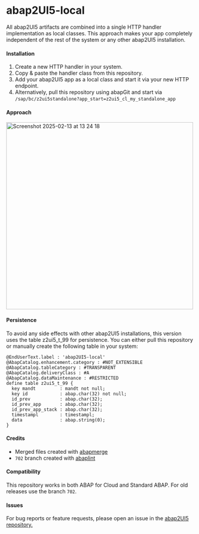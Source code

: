 # abap2UI5-local
All abap2UI5 artifacts are combined into a single HTTP handler implementation as local classes. This approach makes your app completely independent of the rest of the system or any other abap2UI5 installation.

#### Installation

1. Create a new HTTP handler in your system.
2. Copy & paste the handler class from this repository.
3. Add your abap2UI5 app as a local class and start it via your new HTTP endpoint.
4. Alternatively, pull this repository using abapGit and start via `/sap/bc/z2ui5standalone?app_start=z2ui5_cl_my_standalone_app`


#### Approach
<img width="500" alt="Screenshot 2025-02-13 at 13 24 18" src="https://github.com/user-attachments/assets/5fcc56a8-8e2c-41b2-84b3-e50242ff648c" />

#### Persistence
To avoid any side effects with other abap2UI5 installations, this version uses the table z2ui5_t_99 for persistence. You can either pull this repository or manually create the following table in your system:
```cds
@EndUserText.label : 'abap2UI5-local'
@AbapCatalog.enhancement.category : #NOT_EXTENSIBLE
@AbapCatalog.tableCategory : #TRANSPARENT
@AbapCatalog.deliveryClass : #A
@AbapCatalog.dataMaintenance : #RESTRICTED
define table z2ui5_t_99 {
  key mandt         : mandt not null;
  key id            : abap.char(32) not null;
  id_prev           : abap.char(32);
  id_prev_app       : abap.char(32);
  id_prev_app_stack : abap.char(32);
  timestampl        : timestampl;
  data              : abap.string(0);
}
```

#### Credits
* Merged files created with [abapmerge](https://github.com/larshp/abapmerge)
* `702` branch created with [abaplint](https://abaplint.org)

#### Compatibility
This repository works in both ABAP for Cloud and Standard ABAP. For old releases use the branch `702`.

#### Issues
For bug reports or feature requests, please open an issue in the [abap2UI5 repository.](https://github.com/abap2UI5/abap2UI5/issues)
